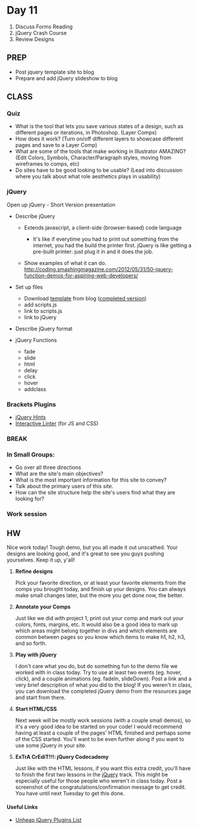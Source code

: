 Day 11
=======================

1. Discuss Forms Reading
2. jQuery Crash Course
3. Review Designs


PREP
---------------------------------------
- Post jquery template site to blog
- Prepare and add jQuery slideshow to blog


CLASS
---------------------------------------

### Quiz

- What is the tool that lets you save various states of a design, such as different pages or iterations, in Photoshop. (Layer Comps)
- How does it work? (Turn on/off different layers to showcase different pages and save to a Layer Comp)
- What are some of the tools that make working in Illustrator AMAZING? (Edit Colors, Symbols, Character/Paragraph styles, moving from wireframes to comps, etc)
- Do sites have to be good looking to be usable? (Lead into discussion where you talk about what role aesthetics plays in usability)


### jQuery
Open up jQuery - Short Version presentation

- Describe jQuery
	- Extends javascript, a client-side (browser-based) code language
		- It's like if everytime you had to print out something from the internet, you had the build the printer first. jQuery is like getting a pre-built printer: just plug it in and it does the job.
		
	- Show examples of what it can do.
		http://coding.smashingmagazine.com/2012/05/31/50-jquery-function-demos-for-aspiring-web-developers/

- Set up files
	- Download [template](http://teaching.thomhines.com/resources/jquery_template_empty.zip) from blog ([completed version](http://teaching.thomhines.com/resources/jquery_template_complete.zip))
	- add scripts.js
	- link to scripts.js
	- link to jQuery


- Describe jQuery format

- jQuery Functions
	- fade
	- slide
	- html
	- delay
	- click
	- hover
	- addclass



### Brackets Plugins
- [jQuery Hints](https://github.com/Wikunia/brackets-jQuinter)
- [Interactive Linter](https://github.com/MiguelCastillo/Brackets-InteractiveLinter) (for JS and CSS)



### BREAK

### In Small Groups:
- Go over all three directions
- What are the site's main objectives?
- What is the most important information for this site to convey?
- Talk about the primary users of this site.
- How can the site structure help the site's users find what they are looking for?





### Work session




HW
---------------------------------------

Nice work today! Tough demo, but you all made it out unscathed. Your designs are looking good, and it's great to see you guys pushing yourselves. Keep it up, y'all!


1. **Refine designs**

	Pick your favorite direction, or at least your favorite elements from the comps you brought today, and finish up your designs. You can always make small changes later, but the more you get done now, the better.

2. **Annotate your Comps**

	Just like we did with project 1, print out your comp and mark out your colors, fonts, margins, etc. It would also be a good idea to mark up which areas might belong together in divs and which elements are common between pages so you know which items to make h1, h2, h3, and so forth.

3. **Play with jQuery**

	I don't care what you do, but do something fun to the demo file we worked with in class today. Try to use at least two events (eg. hover, click), and a couple animations (eg. fadeIn, slideDown). Post a link and a very brief description of what you did to the blog! If you weren't in class, you can download the completed jQuery demo from the resources page and start from there.

4. **Start HTML/CSS**

	Next week will be mostly work sessions (with a couple small demos), so it's a very good idea to be started on your code! I would recommend having at least a couple of the pages' HTML finished and perhaps some of the CSS started. You'll want to be even further along if you want to use some jQuery in your site.

5. **ExTrA CrEdiT!!!: jQuery Codecademy**

	Just like with the HTML lessons, if you want this extra credit, you'll have to finish the first two lessons in the [jQuery](http://www.codecademy.com/en/tracks/jquery) track. This might be especially useful for those people who weren't in class today. Post a screenshot of the congratulations/confirmation message to get credit. You have until next Tuesday to get this done.


	
	
#### Useful Links
- [Unheap jQuery Plugins List](http://www.unheap.com/)